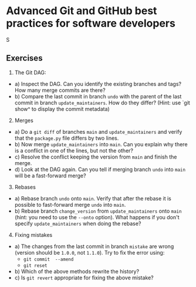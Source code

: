 # Advanced Git and GitHub best practices for software developers
S
## Exercises

1. The Git DAG:
  - a)  Inspect the DAG. Can you identify the existing branches and tags? How many merge commits are there?
  - b)  Compare the last commit in branch `undo` with the parent of the last commit in branch `update_maintainers`. How do they differ? (Hint: use `git show\^ to display the commit metadata)
2. Merges
  - a) Do a `git diff` of branches `main` and `update_maintainers` and verify that the `package.py` file differs by two lines.
  - b) Now merge `update_maintainers` into `main`. Can you explain why there is a conflict in one of the lines, but not the other?
  - c) Resolve the conflict keeping the version from `main` and finish the merge.
  - d) Look at the DAG again. Can you tell if merging branch `undo` into `main` will be a fast-forward merge?
3. Rebases
  - a) Rebase branch `undo` onto `main`. Verify that after the rebase it is possible to fast-forward merge `undo` into `main`.
  - b) Rebase branch  `change_version` from `update_maintainers` onto `main` (hint: you need to use the `--onto` option). What happens if you don't specify `update_maintainers` when doing the rebase?
4. Fixing mistakes
  - a) The changes from the last commit in branch `mistake` are wrong (version should be `1.0.0`, not `1.1.0`). Try to fix the error using:
    - `git commit  --amend`
    - `git reset`
  - b) Which of the above methods rewrite the history?
  - c) Is `git revert` appropriate for fixing the above mistake?
